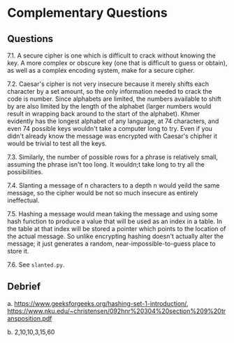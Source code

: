 # Complementary Questions

## Questions

7.1. A secure cipher is one which is difficult to crack without knowing the key. 
     A more complex or obscure key (one that is difficult to guess or obtain), 
     as well as a complex encoding system, make for a secure cipher. 

7.2. Caesar's cipher is not very insecure because it merely shifts each character 
     by a set amount, so the only information needed to crack the code is number. 
     Since alphabets are limited, the numbers available to shift by are also limited
     by the length of the alphabet (larger numbers would result in wrapping back
     around to the start of the alphabet). Khmer evidently has the longest alphabet
     of any language, at 74 characters, and even 74 possible keys wouldn't take a 
     computer long to try. Even if you didn't already know the message was encrypted
     with Caesar's chipher it would be trivial to test all the keys. 

7.3. Similarly, the number of possible rows for a phrase is relatively small, assuming 
     the phrase isn't too long. It wouldn;t take long to try all the possibilities. 

7.4. Slanting a message of n characters to a depth n would yeild the same message, 
     so the cipher would be not so much insecure as entirely ineffectual. 

7.5. Hashing a message would mean taking the message and using some hash function
     to produce a value that will be used as an index in a table. In the table at
     that index will be stored a pointer which points to the location of the actual 
     message. So unlike encrypting hashing doesn't actually alter the message; it 
     just generates a random, near-impossible-to-guess place to store it. 

7.6. See `slanted.py`.

## Debrief

a. <https://www.geeksforgeeks.org/hashing-set-1-introduction/>, 
   <https://www.nku.edu/~christensen/092hnr%20304%20section%209%20transposition.pdf>

b. 2,10,10,3,15,60

